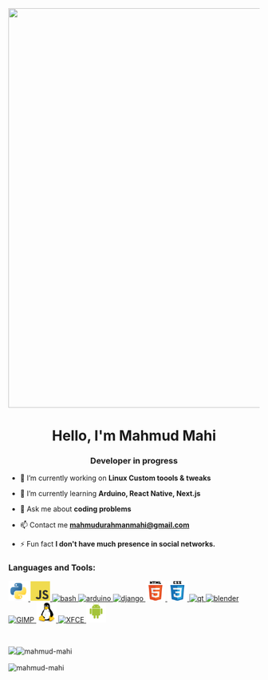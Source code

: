 <img align="center" style="width: 100vh; height: 20vh;" src="https://media3.giphy.com/media/v1.Y2lkPTc5MGI3NjExb2tmcTZtcmhqZWJ6cnhkMjVxYThzNWxoa2RjaWNsY2p2Y2ZkODBieCZlcD12MV9pbnRlcm5hbF9naWZfYnlfaWQmY3Q9Zw/rZeHEjJMXtmDJFa0bj/giphy.gif">
<h1 align="center">Hello, I'm Mahmud Mahi</h1>
<h3 align="center">Developer in progress</h3>

- 🔭 I’m currently working on **Linux Custom toools & tweaks**

- 🌱 I’m currently learning **Arduino, React Native, Next.js**

- 💬 Ask me about **coding problems**

- 📫 Contact me **mahmudurahmanmahi@gmail.com**

- ⚡ Fun fact **I don't have much presence in social networks.**

<p align="left">
</p>

<h3 align="left">Languages and Tools:</h3>

<p align="left"> 
<a href="https://www.python.org" target="_blank" rel="noreferrer"> <img src="https://raw.githubusercontent.com/devicons/devicon/master/icons/python/python-original.svg" alt="python" width="40" height="40"/> </a> 
<a href="https://developer.mozilla.org/en-US/docs/Web/JavaScript" target="_blank" rel="noreferrer"> <img src="https://raw.githubusercontent.com/devicons/devicon/master/icons/javascript/javascript-original.svg" alt="javascript" width="40" height="40"/> </a> 
<a href="https://www.gnu.org/software/bash/" target="_blank" rel="noreferer"> <img src="https://bashlogo.com/img/symbol/svg/full_colored_dark.svg" alt="bash" width="40" height="40"/> </a> 
<a href="https://www.arduino.cc/" target="_blank" rel="noreferrer"> <img src="https://cdn.worldvectorlogo.com/logos/arduino-1.svg" alt="arduino" width="40" height="40"/> </a> 
<a href="https://www.djangoproject.com/" target="_blank" rel="noreferrer"> <img src="https://cdn.worldvectorlogo.com/logos/django.svg" alt="django" width="40" height="40"/> </a>
<a href="https://www.w3.org/html/" target="_blank" rel="noreferrer"> <img src="https://raw.githubusercontent.com/devicons/devicon/master/icons/html5/html5-original-wordmark.svg" alt="html5" width="40" height="40"/> </a> 
<a href="https://www.w3schools.com/css/" target="_blank" rel="noreferrer"> <img src="https://raw.githubusercontent.com/devicons/devicon/master/icons/css3/css3-original-wordmark.svg" alt="css3" width="40" height="40"/> </a> 
<a href="https://www.qt.io/" target="_blank" rel="noreferrer"> <img src="https://upload.wikimedia.org/wikipedia/commons/0/0b/Qt_logo_2016.svg" alt="qt" width="40" height="40"/> </a>
<a href="https://www.blender.org/" target="_blank" rel="noreferrer"> <img src="https://download.blender.org/branding/community/blender_community_badge_white.svg" alt="blender" width="40" height="40"/> </a> 
<a href="https://www.gimp.org/" target="_blank" rel="noreferrer"> <img src="https://upload.wikimedia.org/wikipedia/commons/thumb/6/67/The_GIMP_icon_-_v3.0.svg/140px-The_GIMP_icon_-_v3.0.svg.png" alt="GIMP" width="40" height="40"/> </a> 
<a href="https://www.linux.org/" target="_blank" rel="noreferrer"> <img src="https://raw.githubusercontent.com/devicons/devicon/master/icons/linux/linux-original.svg" alt="linux" width="40" height="40"/> </a> 
<a href="https://www.xfce-look.org/browse/" target="_blank" rel="noreferrer"> <img src="https://upload.wikimedia.org/wikipedia/commons/thumb/5/5b/Xfce_logo.svg/120px-Xfce_logo.svg.png" alt="XFCE" width="40" height="40"/> </a> 
<a href="https://developer.android.com" target="_blank" rel="noreferrer"> <img src="https://raw.githubusercontent.com/devicons/devicon/master/icons/android/android-original-wordmark.svg" alt="android" width="40" height="40"/> </a> 
 </p> <br>

<p><img align="left" src="https://quotes-github-readme.vercel.app/api?type=horizontal&theme=radical" /></p>

<p><img align="center" src="https://github-readme-stats.vercel.app/api?username=mahmud-mahi&theme=dark&show_icons=true&locale=en" alt="mahmud-mahi" /></p>

<p><img align="center" src="https://github-readme-streak-stats.herokuapp.com/?user=mahmud-mahi&theme=dark" alt="mahmud-mahi" /></p>

